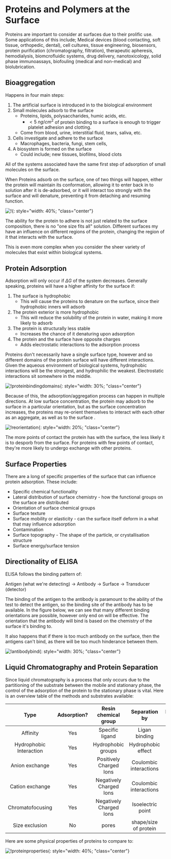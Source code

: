 

# Proteins and Polymers at the Surface

Proteins are important to consider at surfaces due to their prolific use. Some applications of this include; Medical devices (blood contacting, soft tissue, orthopedic, dental), cell cultures, tissue engineering, biosensors, protein purification (chromatography, filtration), therapeutic apheresis, hemodialysis, biomcrofluidic systems, drug delivery, nanotoxicology, solid phase immunoassays, biofouling (medical and non-medical) and biolubrication.

## Bioaggregation

Happens in four main steps:

1. The artificial surface is introduced in to the biological environment
2. Small molecules adsorb to the surface 
   * Proteins, lipids, polysaccharides, humic acids, etc. 
     * $\lt5\:ng/cm^2$ of protein binding to a surface is enough to trigger platelet adhesion and clotting.
   * Come from blood, urine, interstitial fluid, tears, saliva, etc.
3. Cells investigate and adhere to the surface
   * Macrophages, bacteria, fungi, stem cells,
4. A biosystem is formed on the surface
   * Could include; new tissues, biofilms, blood clots

All of the systems associated have the same first step of adsorption of small molecules on the surface.



When Proteins adsorb on the surface, one of two things will happen, either the protein will maintain its conformation, allowing it to enter back in to solution after it is de-adsorbed, or it will interact too strongly with the surface and will denature, preventing it from detaching and resuming function.

![!](https://www.researchgate.net/profile/Gilbert_Legeay/publication/263321615/figure/fig3/AS:202687288221697@1425335823019/Adsorption-of-protein-on-a-polymer-surface-the-diffusion-of-hydrated-protein-adsorption_W640.jpg){: style="width: 40%; "class="center"}

The ability for the protein to adhere is not just related to the surface composition, there is no "one size fits all" solution. Different surfaces my have an influence on different regions of the protein, changing the region of it that interacts with the surface.

This is even more complex when you consider the sheer variety of molecules that exist within biological systems.

## Protein Adsorption

Adsorption will only occur if $\Delta G$ of the system decreases. Generally speaking, proteins will have a higher affinity for the surface if:

1. The surface is hydrophobic
   * This will cause the proteins to denature on the surface, since their hydrophobic inners will adsorb
2. The protein exterior is more hydrophobic
   * This will reduce the solubility of the protein in water, making it more likely to adsorb
3. The protein is structurally less stable
   * Increases the chance of it denaturing upon adsorption
4. The protein and the surface have opposite charges
   * Adds electrostatic interactions to the adsorption process



Proteins don't necessarily have a single surface type, however and so different domains of the protein surface will have different interactions. Given the aqueous environment of biological systems, hydrophobic interactions will be the strongest, and hydrophilic the weakest. Electrostatic interactions sit somewhere in the middle.

![!proteinbindingdomains](proteinbindingdomains.png){: style="width: 30%; "class="center"}

Because of this, the adsorption/aggregation process can happen in multiple directions. At low surface concentration, the protein may adsorb to the surface in a particular orientation, but as the surface concentration increases, the proteins may re-orient themselves to interact with each other as an aggregate, as well as to the surface .

![!reorientation](reorientation.jpg){: style="width: 20%; "class="center"}

The more points of contact the protein has with the surface, the less likely it is to desporb from the surface. For proteins with few points of contact, they're more likely to undergo exchange with other proteins.



## Surface Properties

There are a long of specific properties of the surface that can influence protein adsorption. These include:

* Specific chemical functionality
* Lateral distribution of surface chemistry - how the functional groups on the surface are distributed
* Orientation of surface chemical groups
* Surface texture
* Surface mobility or elasticity - can the surface itself deform in a what that may influence adsorption
* Contamination
* Surface topography - The shape of the particle, or crystallisation structure
* Surface energy/surface tension

## Directionality of ELISA

ELISA follows the binding pattern of:

Antigen (what we're detecting) $\to$ Antibody $\to$ Surface $\to$ Transducer (detector)

The binding of the antigen to the antibody is paramount to the ability of the test to detect the antigen, so the binding site of the antibody has to be available. In the figure below, we can see that many different binding orientations are possible, however only end on will be effective. The orientation that the antibody will bind is based on the chemistry of the surface it's binding to.

It also happens that if there is too much antibody on the surface, then the antigens can't bind, as there will be too much hinderance between them.

![!antibodybind](antibodybind.png){: style="width: 30%; "class="center"}

## Liquid Chromatography and Protein Separation

Since liquid chromatography is a process that only occurs due to the partitioning of the substrate between the mobile and stationary phase, the control of the adsorption of the protein to the stationary phase is vital. Here is an overview table of the methods and substrates available:

|          Type           | Adsorption? |  Resin chemical group   |     Separation by      | Equilibrate with |  Elute with  |
| :---------------------: | :---------: | :---------------------: | :--------------------: | :--------------: | :----------: |
|        Affinity         |     Yes     |     Specific ligand     |     Ligan binding      |   Low [ligand]   | High[ligand] |
| Hydrophobic Interaction |     Yes     |   Hydrophobic groups    |   Hydrophobic effect   |   High [salt]    |  Low [salt]  |
|     Anion exchange      |     Yes     | Positively Charged Ions | Coulombic interactions |    low [salt]    | High [salt]  |
|     Cation exchange     |     Yes     | Negatively Charged Ions | Coulombic interactions |    low [salt]    | High [salt]  |
|    Chromatofocusing     |     Yes     | Negatively Charged Ions |   Isoelectric point    |   Poly-buffer    | pH gradient  |
|     Size exclusion      |     No      |          pores          | shape/size of protein  |      Buffer      |    Buffer    |

Here are some physical properties of proteins to compare to:

![!proteinproperties](proteinproperties.png){: style="width: 40%; "class="center"}